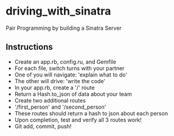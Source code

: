 # driving_with_sinatra
Pair Programming by building a Sinatra Server

## Instructions

- Create an app.rb, config.ru, and Gemfile
- For each file, switch turns with your partner
- One of you will navigate: 'explain what to do'
- The other will drive: 'write the code'
- In your app.rb, create a '/' route
- Return a Hash.to_json of data about your team
- Create two additional routes
- '/first_person' and '/second_person'
- These routes should return a hash to json about each person
- Upon completion, test and verify all 3 routes work!
- Git add, commit, push!
